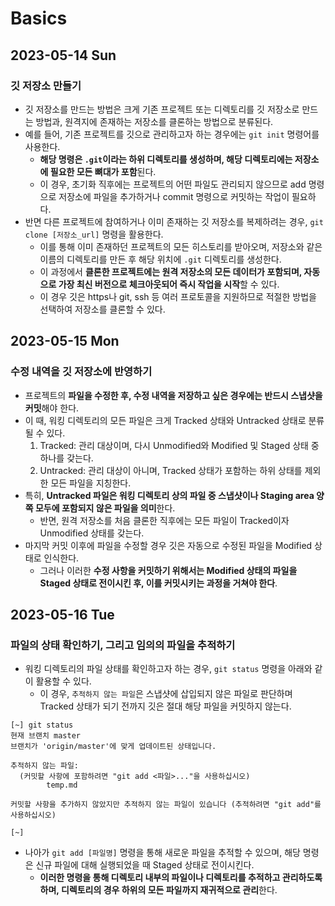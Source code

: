# Basics
## 2023-05-14 Sun
### 깃 저장소 만들기
* 깃 저장소를 만드는 방법은 크게 기존 프로젝트 또는 디렉토리를 깃 저장소로 만드는 방법과, 원격지에 존재하는 저장소를 클론하는 방법으로 분류된다.
* 예를 들어, 기존 프로젝트를 깃으로 관리하고자 하는 경우에는 `git init` 명령어를 사용한다.
    * **해당 명령은 `.git`이라는 하위 디렉토리를 생성하며, 해당 디렉토리에는 저장소에 필요한 모든 뼈대가 포함**된다.
    * 이 경우, 초기화 직후에는 프로젝트의 어떤 파일도 관리되지 않으므로 add 명령으로 저장소에 파일을 추가하거나 commit 명령으로 커밋하는 작업이 필요하다.
* 반면 다른 프로젝트에 참여하거나 이미 존재하는 깃 저장소를 복제하려는 경우, `git clone [저장소_url]` 명령을 활용한다.
    * 이를 통해 이미 존재하던 프로젝트의 모든 히스토리를 받아오며, 저장소와 같은 이름의 디렉토리를 만든 후 해당 위치에 `.git` 디렉토리를 생성한다.
    * 이 과정에서 **클론한 프로젝트에는 원격 저장소의 모든 데이터가 포함되며, 자동으로 가장 최신 버전으로 체크아웃되어 즉시 작업을 시작**할 수 있다.
    * 이 경우 깃은 https나 git, ssh 등 여러 프로토콜을 지원하므로 적절한 방법을 선택하여 저장소를 클론할 수 있다.

## 2023-05-15 Mon
### 수정 내역을 깃 저장소에 반영하기
* 프로젝트의 **파일을 수정한 후, 수정 내역을 저장하고 싶은 경우에는 반드시 스냅샷을 커밋**해야 한다.
* 이 때, 워킹 디렉토리의 모든 파일은 크게 Tracked 상태와 Untracked 상태로 분류될 수 있다.
  1. Tracked: 관리 대상이며, 다시 Unmodified와 Modified 및 Staged 상태 중 하나를 갖는다.
  2. Untracked: 관리 대상이 아니며, Tracked 상태가 포함하는 하위 상태를 제외한 모든 파일을 지칭한다.
* 특히, **Untracked 파일은 워킹 디렉토리 상의 파일 중 스냅샷이나 Staging area 양 쪽 모두에 포함되지 않은 파일을 의미**한다.
  * 반면, 원격 저장소를 처음 클론한 직후에는 모든 파일이 Tracked이자 Unmodified 상태를 갖는다.
* 마지막 커밋 이후에 파일을 수정할 경우 깃은 자동으로 수정된 파일을 Modified 상태로 인식한다.
  * 그러나 이러한 **수정 사항을 커밋하기 위해서는 Modified 상태의 파일을 Staged 상태로 전이시킨 후, 이를 커밋시키는 과정을 거쳐야 한다**.

## 2023-05-16 Tue
### 파일의 상태 확인하기, 그리고 임의의 파일을 추적하기
* 워킹 디렉토리의 파일 상태를 확인하고자 하는 경우, `git status` 명령을 아래와 같이 활용할 수 있다.
  * 이 경우, `추적하지 않는 파일`은 스냅샷에 삽입되지 않은 파일로 판단하며 Tracked 상태가 되기 전까지 깃은 절대 해당 파일을 커밋하지 않는다.
```shell
[~] git status
현재 브랜치 master
브랜치가 'origin/master'에 맞게 업데이트된 상태입니다.

추적하지 않는 파일:
  (커밋할 사항에 포함하려면 "git add <파일>..."을 사용하십시오)
        temp.md

커밋할 사항을 추가하지 않았지만 추적하지 않는 파일이 있습니다 (추적하려면 "git add"를 사용하십시오)

[~]
```
* 나아가 `git add [파일명]` 명령을 통해 새로운 파일을 추적할 수 있으며, 해당 명령은 신규 파일에 대해 실행되었을 때 Staged 상태로 전이시킨다.
  * **이러한 명령을 통해 디렉토리 내부의 파일이나 디렉토리를 추적하고 관리하도록 하며, 디렉토리의 경우 하위의 모든 파일까지 재귀적으로 관리**한다.